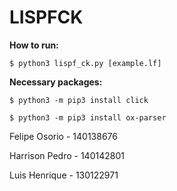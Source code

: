 # LISPFCK

**How to run:** 

```$ python3 lispf_ck.py [example.lf]```

**Necessary packages:**

```$ python3 -m pip3 install click``` 

```$ python3 -m pip3 install ox-parser```


Felipe Osorio - 140138676

Harrison Pedro - 140142801

Luis Henrique - 130122971
